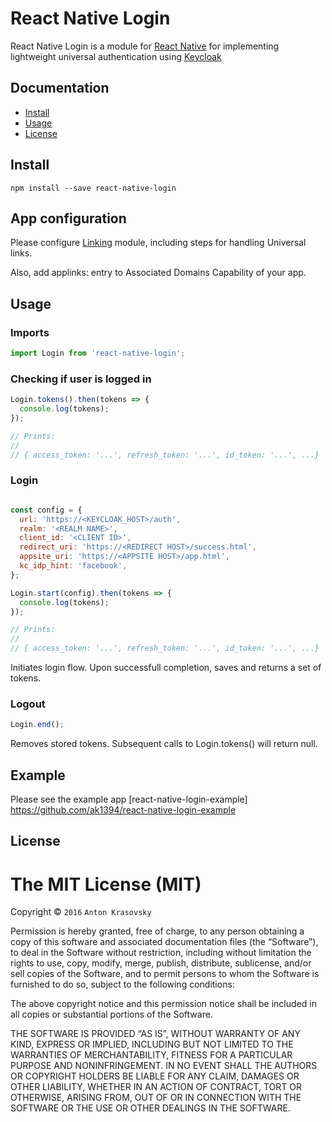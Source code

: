 # React Native Login

React Native Login is a module for [React Native](https://facebook.github.io/react-native/) for implementing lightweight universal authentication using [Keycloak](http://keycloak.org)


## Documentation

- [Install](https://github.com/naoufal/react-native-speech#install)
- [Usage](https://github.com/naoufal/react-native-speech#usage)
- [License](https://github.com/naoufal/react-native-speech#license)

## Install

```shell
npm install --save react-native-login
```

## App configuration

Please configure [Linking](https://facebook.github.io/react-native/docs/linking.html) module, including steps for handling Universal links.

Also, add applinks:<APPSITE HOST> entry to Associated Domains Capability of your app.

## Usage

### Imports

```js
import Login from 'react-native-login';
```

### Checking if user is logged in

```js
Login.tokens().then(tokens => {
  console.log(tokens);
});

// Prints:
//
// { access_token: '...', refresh_token: '...', id_token: '...', ...}
```

### Login

```js

const config = {
  url: 'https://<KEYCLOAK_HOST>/auth',
  realm: '<REALM NAME>',
  client_id: '<CLIENT ID>',
  redirect_uri: 'https://<REDIRECT HOST>/success.html',
  appsite_uri: 'https://<APPSITE HOST>/app.html',
  kc_idp_hint: 'facebook',
};

Login.start(config).then(tokens => {
  console.log(tokens);
});

// Prints:
//
// { access_token: '...', refresh_token: '...', id_token: '...', ...}
```

Initiates login flow. Upon successfull completion, saves and returns a set of tokens.

### Logout

```js
Login.end();
```

Removes stored tokens. Subsequent calls to Login.tokens() will return null.

## Example

Please see the example app [react-native-login-example] https://github.com/ak1394/react-native-login-example

## License

The MIT License (MIT)
=====================

Copyright © `2016` `Anton Krasovsky`

Permission is hereby granted, free of charge, to any person
obtaining a copy of this software and associated documentation
files (the “Software”), to deal in the Software without
restriction, including without limitation the rights to use,
copy, modify, merge, publish, distribute, sublicense, and/or sell
copies of the Software, and to permit persons to whom the
Software is furnished to do so, subject to the following
conditions:

The above copyright notice and this permission notice shall be
included in all copies or substantial portions of the Software.

THE SOFTWARE IS PROVIDED “AS IS”, WITHOUT WARRANTY OF ANY KIND,
EXPRESS OR IMPLIED, INCLUDING BUT NOT LIMITED TO THE WARRANTIES
OF MERCHANTABILITY, FITNESS FOR A PARTICULAR PURPOSE AND
NONINFRINGEMENT. IN NO EVENT SHALL THE AUTHORS OR COPYRIGHT
HOLDERS BE LIABLE FOR ANY CLAIM, DAMAGES OR OTHER LIABILITY,
WHETHER IN AN ACTION OF CONTRACT, TORT OR OTHERWISE, ARISING
FROM, OUT OF OR IN CONNECTION WITH THE SOFTWARE OR THE USE OR
OTHER DEALINGS IN THE SOFTWARE.
